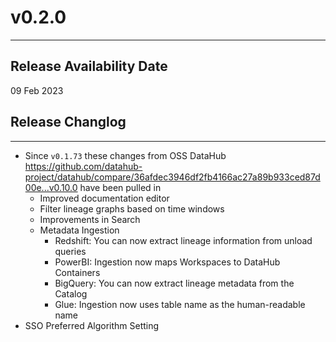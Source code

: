# v0.2.0
---

Release Availability Date
---
09 Feb 2023


## Release Changlog
---
- Since `v0.1.73` these changes from OSS DataHub https://github.com/datahub-project/datahub/compare/36afdec3946df2fb4166ac27a89b933ced87d00e...v0.10.0 have been pulled in
  - Improved documentation editor
  - Filter lineage graphs based on time windows
  - Improvements in Search
  - Metadata Ingestion
    - Redshift: You can now extract lineage information from unload queries
    - PowerBI: Ingestion now maps Workspaces to DataHub Containers
    - BigQuery: You can now extract lineage metadata from the Catalog
    - Glue: Ingestion now uses table name as the human-readable name
- SSO Preferred Algorithm Setting
